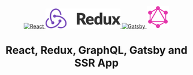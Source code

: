 <p align="center">
  <a href="https://www.gatsbyjs.org">
    <img alt="React"src="https://upload.wikimedia.org/wikipedia/commons/a/a7/React-icon.svg" width="90" />
    <img alt="Redux" src="./src/images/logo-title-dark.png" width="200" />
    <img alt="Gatsby" src="https://www.gatsbyjs.org/monogram.svg" width="60" />
    <img alt="graphQL" src="https://github.com/facebook/graphql/blob/master/resources/GraphQL%20Logo.svg" width="60" />
  </a>
</p>
<h1 align="center">
  React, Redux, GraphQL, Gatsby and SSR App
</h1>